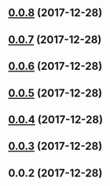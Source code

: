 <a name="0.0.8"></a>
## [0.0.8](https://github.com/jgololicic/simple-ngx-policy/compare/v0.0.7...v0.0.8) (2017-12-28)



<a name="0.0.7"></a>
## [0.0.7](https://github.com/jgololicic/simple-ngx-policy/compare/v0.0.6...v0.0.7) (2017-12-28)



<a name="0.0.6"></a>
## [0.0.6](https://github.com/jgololicic/simple-ngx-policy/compare/v0.0.5...v0.0.6) (2017-12-28)



<a name="0.0.5"></a>
## [0.0.5](https://github.com/jgololicic/simple-ngx-policy/compare/v0.0.4...v0.0.5) (2017-12-28)



<a name="0.0.4"></a>
## [0.0.4](https://github.com/jgololicic/simple-ngx-policy/compare/v0.0.3...v0.0.4) (2017-12-28)



<a name="0.0.3"></a>
## [0.0.3](https://github.com/jgololicic/simple-ngx-policy/compare/v0.0.2...v0.0.3) (2017-12-28)



<a name="0.0.2"></a>
## 0.0.2 (2017-12-28)



